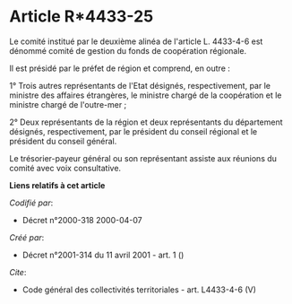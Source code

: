 # Article R*4433-25

Le comité institué par le deuxième alinéa de l'article L. 4433-4-6 est dénommé comité de gestion du fonds de coopération
régionale.

Il est présidé par le préfet de région et comprend, en outre :

1° Trois autres représentants de l'Etat désignés, respectivement, par le ministre des affaires étrangères, le ministre chargé
de la coopération et le ministre chargé de l'outre-mer ;

2° Deux représentants de la région et deux représentants du département désignés, respectivement, par le président du conseil
régional et le président du conseil général.

Le trésorier-payeur général ou son représentant assiste aux réunions du comité avec voix consultative.

**Liens relatifs à cet article**

_Codifié par_:

  - Décret n°2000-318 2000-04-07

_Créé par_:

  - Décret n°2001-314 du 11 avril 2001 - art. 1 ()

_Cite_:

  - Code général des collectivités territoriales - art. L4433-4-6 (V)
